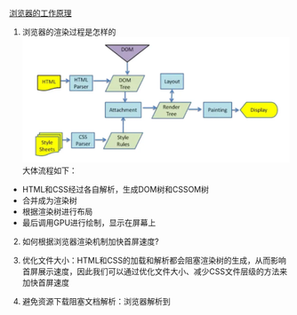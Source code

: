 [浏览器的工作原理](https://developer.mozilla.org/zh-CN/docs/Web/Performance/How_browsers_work)

1. 浏览器的渲染过程是怎样的
![alt text](./images/render.png)
大体流程如下：
- HTML和CSS经过各自解析，生成DOM树和CSSOM树
- 合并成为渲染树
- 根据渲染树进行布局
- 最后调用GPU进行绘制，显示在屏幕上

2. 如何根据浏览器渲染机制加快首屏速度?

  1. 优化文件大小：HTML和CSS的加载和解析都会阻塞渲染树的生成，从而影响首屏展示速度，因此我们可以通过优化文件大小、减少CSS文件层级的方法来加快首屏速度
  2. 避免资源下载阻塞文档解析：浏览器解析到<script>标签时，会阻塞文档解析，直到脚本执行完成，因此我们通常把<script>标签放在底部，或者加上defer、async来进行异步下载
  3. 采用ssr
  4. 预渲染pre-rendering

3. 即使频繁的触发dom操作，浏览器也不会频繁的执行渲染，浏览器会按照帧周期进行优化，合并多次更新操作以减少性能开销。

```js
setInterval(() => {
  document.body.style.backgroundColor = 
    document.body.style.backgroundColor === 'red' ? 'blue' : 'red';
}, 10)
```

4. 浏览器渲染时机的优化策略：

现代浏览器会在某些特定时机触发渲染，以保证性能和流畅性，同时避免不必要的频繁渲染：
  1. 任务完成后检查渲染需求：
    - 在宏任务执行完毕且微任务队列清空后，浏览器会检查页面是否标记为“需要更新”（dirty flag）；
    - 如果有更新需求，浏览器会立即触发渲染流程；
  2. 渲染合并优化：
    - 浏览器会将多个dom更新操作合并为一次渲染，以减少不必要的重排和重绘；
    - 这种优化称为布局合并或批量更新；
  3. 渲染帧周期：
    - 浏览器通常尝试以60fps（每帧16.66ms）的频率进行渲染；
    - 如果帧周期内任务队列空闲，浏览器会利用这个空闲时间触发渲染；

5. 事件循环执行流程与浏览器渲染

  1. 执行一个宏任务（同步代码，或者setTimeout完成后的回调）；
  2. 执行微任务队列中的所有任务；
  3. 如果主线程空闲，且有更新需求，则进行渲染；

6. 渲染发生的具体时机：

  1. 当前宏任务执行完毕：浏览器会先执行当前宏任务中的所有代码；
  2. 清空微任务队列：宏任务执行完毕后，浏览器会处理微任务队列（如promise.then等微任务）；
  3. 主线程空闲且允许渲染：如果此时没有更多的js任务需要执行，并且渲染任务被标记为需要更新，浏览器会进入渲染流程；

7. 渲染不会在以下情况下立即触发：

  1. js执行过程中：
    - 浏览器不会中断js执行去渲染页面（js执行和浏览器渲染是互斥的，互相阻塞）；
    - 连续的dom操作会被推迟到当前任务执行完后再渲染；
  2. 事件循环忙碌时：
    - 如果任务队列中有大量微任务或者耗时的宏任务，渲染可能会被推迟到处理完毕（这样就会掉帧，在用户侧表现卡顿）；

8. 常见的渲染触发时机：

浏览器会在以下阶段尝试进行渲染：
  - 宏任务与微任务完成后：
    - 例如在setTimeout、requestAnimationFrame回调或其他事件回调执行完毕后；
  - 帧刷新周期到来时：
    - 浏览器会尝试每16.6ms渲染一次；
    - 如果上一帧更新后没有新的渲染任务，浏览器可能跳过帧的渲染；
  - 用户交互事件：如输入事件，滚动或窗口大小调整等
  - 显示属性变化：如display、visibility等；
  - 强制同步布局或重绘：
  可以通过访问会触发回流的属性，如offsetHeight等来强制浏览器执行布局或重绘。

9. 页面拿到资源后的流程

  1. 解析阶段（parsing）
    - HTML解析
      - 词法分析：将HTML字符串分解为token（标签、属性、文本等）；
      - 语法分析：根据HTML语法规则解构DOM树；
      - DOM树构建：创建文档对象模型，表示页面的结构；
    - CSS解析
      - CSS解析：解析CSS文件，构建CSSOM树；
      - CSSOM树：包含所有CSS规则和样式信息；
  2. 渲染树构建（Render Tree）
    - 合并DOM和CSSOM：将DOM树和CSSOM树合并成渲染树；
    - 过滤不可见元素：移除display:none,head等不可见元素；
    - 计算样式：应用CSS规则，计算每个元素的最终样式；
  3. 布局阶段（Layout/Reflow）
    - 计算几何信息：确定每个元素在是视口中的确切位置和大小；
    - 盒模型计算：计算margin、border、padding、content的尺寸；
    - 定位计算：处理相对定位、绝对定位、浮动等；
  4. 绘制阶段（Painting）
    - 分层处理：将页面分为多个图层；
    - 绘制命令：生成绘制命令列表；
    - 光栅化：将矢量图形转换为像素；
  5. 合成阶段（Compositing）
    - 图层合并：将多个图层合称为最终图像；
    - GPU加速：利用GPU进行硬件加速渲染；

> 分层确实可以提高性能，但在内存管理方面成本较高，因此不应作为web性能优化策略过度使用。

10. 预加载扫描器

浏览器构建DOM树时，这个过程占用了主线程。同时，预加载扫描器会解析可用的内容并请求高优先级的资源，如css、js、web字体等，预加载扫描器使得我们不必等到解析器找到对外资源的引用时才去请求。他将在后台检索资源，而当主html解析器解析到要请求的资源时，它们可能已经在下载中了，或者已经被下载。预加载扫描器提供的优化减少了阻塞。

11. 构建CSSOM

构建CSSOM树是非常快的，创建CSSOM的总时间通常小于一次DNS查询所需的事件。

12. 预解析

预解析线程：浏览器使用预解析线程来下载和解析CSS、图片资源，主线程继续解析HTML。
图片和css资源的下载都是异步进行的，所以都不会阻塞HTML的解析；
但css会阻塞渲染，因为渲染树的合成需要等待CSSOM构建完成；
图片：既不阻塞HTML解析，也不阻塞渲染（可能会在宽高未指定的情况下，加载完毕后触发重排）